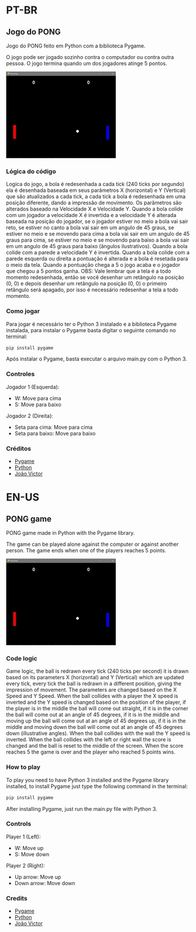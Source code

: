 # PT-BR
## Jogo do PONG

Jogo do PONG feito em Python com a biblioteca Pygame.

O jogo pode ser jogado sozinho contra o computador ou contra outra pessoa. O jogo termina quando um dos jogadores atinge 5 pontos.

![Jogo do PONG](images/Pong%20game.jpg)

### Lógica do código

Logica do jogo, a bola é redesenhada a cada tick (240 ticks por segundo) ela é desenhada baseada em seus parâmetros  X (horizontal) e Y (Vertical) que são atualizados a cada tick, a cada tick a bola é redesenhada em uma posição diferente, dando a impressão de movimento. Os parâmetros são alterados baseado na Velocidade X e Velocidade Y. Quando a bola colide com um jogador a velocidade X é invertida e a velocidade Y é alterada baseada na posição do jogador, se o jogador estiver no meio a bola vai sair reto, se estiver no canto a bola vai sair em um angulo de 45 graus, se estiver no meio e se movendo para cima a bola vai sair em um angulo de 45 graus para cima, se estiver no meio e se movendo para baixo a bola vai sair em um angulo de 45 graus para baixo (ângulos ilustrativos). Quando a bola colide com a parede a velocidade Y é invertida. Quando a bola colide com a parede esquerda ou direita a pontuação é alterada e a bola é resetada para o meio da tela. Quando a pontuação chega a 5 o jogo acaba e o jogador que chegou a 5 pontos ganha.
OBS: Vale lembrar que a tela é a todo momento redesenhada, então se você desenhar um retângulo na posição (0, 0) e depois desenhar um retângulo na posição (0, 0) o primeiro retângulo será apagado, por isso é necessário redesenhar a tela a todo momento.

### Como jogar

Para jogar é necessário ter o Python 3 instalado e a biblioteca Pygame instalada, para instalar o Pygame basta digitar o seguinte comando no terminal:

```bash
pip install pygame
```

Após instalar o Pygame, basta executar o arquivo main.py com o Python 3.

### Controles

Jogador 1 (Esquerda):

- W: Move para cima
- S: Move para baixo

Jogador 2 (Direita):

- Seta para cima: Move para cima
- Seta para baixo: Move para baixo

### Créditos

- [Pygame](https://www.pygame.org/)
- [Python](https://www.python.org/)
- [João Victor](https://github.com/JoaoVictor-C)

# EN-US
## PONG game

PONG game made in Python with the Pygame library.

The game can be played alone against the computer or against another person. The game ends when one of the players reaches 5 points.

![PONG game](images/Pong%20game.jpg)

### Code logic

Game logic, the ball is redrawn every tick (240 ticks per second) it is drawn based on its parameters X (horizontal) and Y (Vertical) which are updated every tick, every tick the ball is redrawn in a different position, giving the impression of movement. The parameters are changed based on the X Speed and Y Speed. When the ball collides with a player the X speed is inverted and the Y speed is changed based on the position of the player, if the player is in the middle the ball will come out straight, if it is in the corner the ball will come out at an angle of 45 degrees, if it is in the middle and moving up the ball will come out at an angle of 45 degrees up, if it is in the middle and moving down the ball will come out at an angle of 45 degrees down (illustrative angles). When the ball collides with the wall the Y speed is inverted. When the ball collides with the left or right wall the score is changed and the ball is reset to the middle of the screen. When the score reaches 5 the game is over and the player who reached 5 points wins.

### How to play

To play you need to have Python 3 installed and the Pygame library installed, to install Pygame just type the following command in the terminal:

```bash
pip install pygame
```

After installing Pygame, just run the main.py file with Python 3.

### Controls

Player 1 (Left): 

- W: Move up
- S: Move down

Player 2 (Right):

- Up arrow: Move up
- Down arrow: Move down

### Credits

- [Pygame](https://www.pygame.org/)
- [Python](https://www.python.org/)
- [João Victor](https://github.com/JoaoVictor-C)